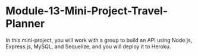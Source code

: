 # Module-13-Mini-Project-Travel-Planner
In this mini-project, you will work with a group to build an API using Node.js, Express.js, MySQL, and Sequelize, and you will deploy it to Heroku.
